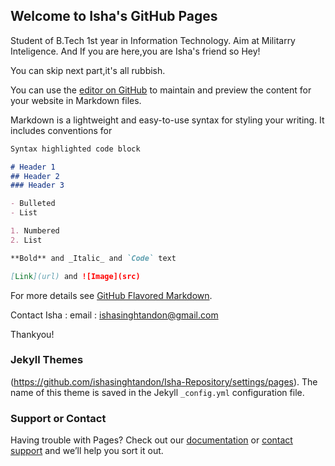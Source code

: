 ## Welcome to Isha's GitHub Pages

Student of B.Tech 1st year in Information Technology.
Aim at Militarry Inteligence.
And If you are here,you are Isha's friend so Hey!

You can skip next part,it's all rubbish.

You can use the [editor on GitHub](https://github.com/ishasinghtandon/Isha-Repository/edit/gh-pages/index.md) to maintain and preview the content for your website in Markdown files.

Markdown is a lightweight and easy-to-use syntax for styling your writing. It includes conventions for

```markdown
Syntax highlighted code block

# Header 1
## Header 2
### Header 3

- Bulleted
- List

1. Numbered
2. List

**Bold** and _Italic_ and `Code` text

[Link](url) and ![Image](src)
```

For more details see [GitHub Flavored Markdown](https://guides.github.com/features/mastering-markdown/).

Contact Isha : email : ishasinghtandon@gmail.com

Thankyou!

### Jekyll Themes

(https://github.com/ishasinghtandon/Isha-Repository/settings/pages). The name of this theme is saved in the Jekyll `_config.yml` configuration file.

### Support or Contact

Having trouble with Pages? Check out our [documentation](https://docs.github.com/categories/github-pages-basics/) or [contact support](https://support.github.com/contact) and we’ll help you sort it out.
